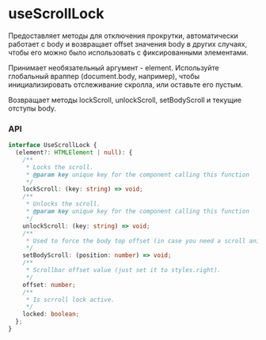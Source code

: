 # useScrollLock

Предоставляет методы для отключения прокрутки, автоматически работает с body и возвращает offset значения body в других случаях, чтобы его можно было использовать с фиксированными элементами.

Принимает необязательный аргумент  - element. Используйте глобальный враппер (document.body, например), чтобы инициализировать отслеживание скролла, или оставьте его пустым.

Возвращает методы lockScroll, unlockScroll, setBodyScroll и текущие отступы body.

### API

```ts
interface UseScrollLock {
  (element?: HTMLElement | null): {
    /**
     * Locks the scroll.
     * @param key unique key for the component calling this function 
     */
    lockScroll: (key: string) => void;
    /**
     * Unlocks the scroll.
     * @param key unique key for the component calling this function 
     */
    unlockScroll: (key: string) => void;
    /**
     * Used to force the body top offset (in case you need a scroll animation when the scroll is locked).
     */
    setBodyScroll: (position: number) => void;
    /**
     * Scrollbar offset value (just set it to styles.right).
     */
    offset: number;
    /**
     * Is scrroll lock active.
     */
    locked: boolean;
  };
}
```
